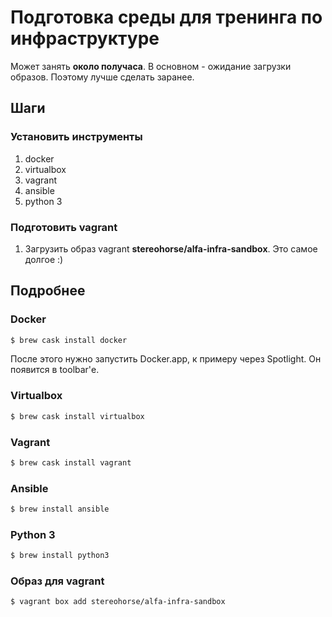 # Подготовка среды для тренинга по инфраструктуре

Может занять **около получаса**. В основном - ожидание загрузки образов.
Поэтому лучше сделать заранее.

## Шаги

### Установить инструменты

1. docker
2. virtualbox
3. vagrant
4. ansible
5. python 3

### Подготовить vagrant

1. Загрузить образ vagrant **stereohorse/alfa-infra-sandbox**. Это самое долгое :)

## Подробнее

### Docker

```bash
$ brew cask install docker
```

После этого нужно запустить Docker.app, к примеру через Spotlight.
Он появится в toolbar'е.

### Virtualbox

```bash
$ brew cask install virtualbox
```

### Vagrant

```bash
$ brew cask install vagrant
```

### Ansible

```bash
$ brew install ansible
```

### Python 3

```bash
$ brew install python3
```

### Образ для vagrant

```bash
$ vagrant box add stereohorse/alfa-infra-sandbox
```
